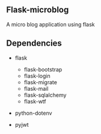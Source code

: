 ## Flask-microblog
A micro blog application using flask

## Dependencies
- flask
    - flask-bootstrap
    - flask-login
    - flask-migrate
    - flask-mail
    - flask-sqlalchemy
    - flask-wtf
    
- python-dotenv
- pyjwt
    
